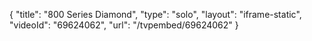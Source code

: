 {
    "title": "800 Series Diamond",
    "type": "solo",
    "layout": "iframe-static",
    "videoId": "69624062",
    "url": "\/tvpembed\/69624062"
}